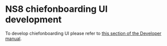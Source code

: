 # NS8 chiefonboarding UI development

To develop chiefonboarding UI please refer to [this section of the Developer manual](https://nethserver.github.io/ns8-core/ui/modules/#module-ui-development).
